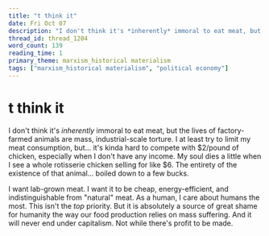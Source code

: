 ```yaml
---
title: "t think it"
date: Fri Oct 07
description: "I don't think it's *inherently* immoral to eat meat, but the lives of factory-farmed animals are mass, industrial-scale torture."
thread_id: thread_1204
word_count: 139
reading_time: 1
primary_theme: marxism_historical materialism
tags: ["marxism_historical materialism", "political economy"]
---
```


# t think it

I don't think it's *inherently* immoral to eat meat, but the lives of factory-farmed animals are mass, industrial-scale torture. I at least try to limit my meat consumption, but... it's kinda hard to compete with $2/pound of chicken, especially when I don't have any income. My soul dies a little when I see a whole rotisserie chicken selling for like $6. The entirety of the existence of that animal... boiled down to a few bucks.

I want lab-grown meat. I want it to be cheap, energy-efficient, and indistinguishable from "natural" meat. As a human, I care about humans the most. This isn't the *top* priority. But it is absolutely a source of great shame for humanity the way our food production relies on mass suffering. And it will never end under capitalism. Not while there's profit to be made.